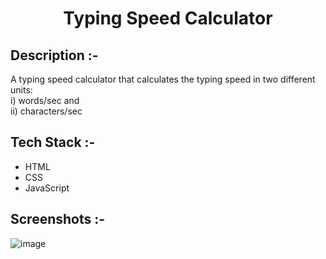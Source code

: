 # <p align="center">Typing Speed Calculator</p>

## Description :-

A typing speed calculator that calculates the typing speed in two different units: <br/>
i) words/sec and <br/>
ii) characters/sec

## Tech Stack :-

- HTML
- CSS
- JavaScript

## Screenshots :-
![image](https://github.com/Rakesh9100/CalcDiverse/assets/73993775/dc4f9d88-cd93-40b6-a0be-f93210bc54ab)
